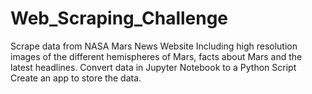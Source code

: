 # Web_Scraping_Challenge
Scrape data from NASA Mars News Website
Including high resolution images of the different hemispheres of Mars, facts about Mars and the latest headlines. 
Convert data in Jupyter Notebook to a Python Script
Create an app to store the data. 
